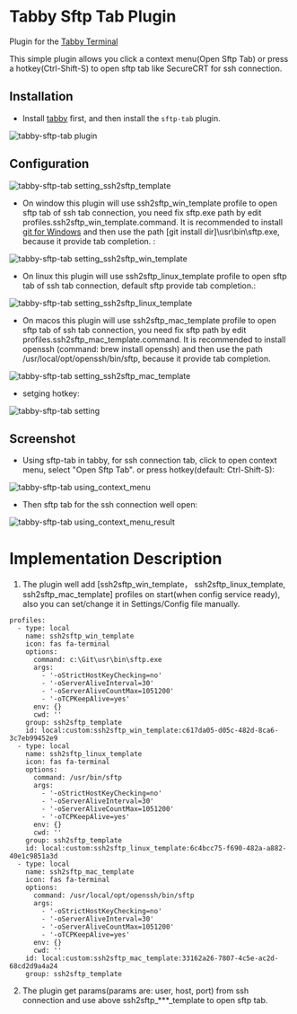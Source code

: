 # Tabby Sftp Tab Plugin

Plugin for the [Tabby Terminal](https://github.com/Eugeny/tabby)

This simple plugin allows you click a context menu(Open Sftp Tab) or press a hotkey(Ctrl-Shift-S) to open sftp tab like SecureCRT for ssh connection. 

## Installation

* Install [tabby](https://tabby.sh/) first, and then install the `sftp-tab` plugin.

![tabby-sftp-tab plugin](https://github.com/wljince007/tabby-sftp-tab/blob/main/doc/install.png?raw=true)


## Configuration

![tabby-sftp-tab setting_ssh2sftp_template](https://github.com/wljince007/tabby-sftp-tab/blob/main/doc/setting_ssh2sftp_template.png?raw=true)

* On window this plugin will use ssh2sftp_win_template profile to open sftp tab of ssh tab connection, you need fix sftp.exe path by edit profiles.ssh2sftp_win_template.command. It is recommended to install [git for Windows](https://gitforwindows.org/) and then use the path [git install dir]\usr\bin\sftp.exe, because it provide tab completion. :
  
![tabby-sftp-tab setting_ssh2sftp_win_template](https://github.com/wljince007/tabby-sftp-tab/blob/main/doc/setting_ssh2sftp_win_template.png?raw=true)

* On linux this plugin will use ssh2sftp_linux_template profile to open sftp tab of ssh tab connection, default sftp provide tab completion.:
  
![tabby-sftp-tab setting_ssh2sftp_linux_template](https://github.com/wljince007/tabby-sftp-tab/blob/main/doc/setting_ssh2sftp_linux_template.png?raw=true)

* On macos this plugin will use ssh2sftp_mac_template profile to open sftp tab of ssh tab connection, you need fix sftp path by edit profiles.ssh2sftp_mac_template.command. It is recommended to install openssh (command: brew install openssh) and then use the path /usr/local/opt/openssh/bin/sftp, because it provide tab completion.
  
![tabby-sftp-tab setting_ssh2sftp_mac_template](https://github.com/wljince007/tabby-sftp-tab/blob/main/doc/setting_ssh2sftp_mac_template.png?raw=true)

* setging hotkey:
  
![tabby-sftp-tab setting](https://github.com/wljince007/tabby-sftp-tab/blob/main/doc/setting_hotkey.png?raw=true)



## Screenshot

* Using sftp-tab in tabby, for ssh connection tab, click to open context menu, select "Open Sftp Tab". or press hotkey(default: Ctrl-Shift-S):

![tabby-sftp-tab using_context_menu](https://github.com/wljince007/tabby-sftp-tab/blob/main/doc/using_context_menu.png?raw=true)

* Then sftp tab for the ssh connection well open:

![tabby-sftp-tab using_context_menu_result](https://github.com/wljince007/tabby-sftp-tab/blob/main/doc/using_context_menu_result.png?raw=true)





# Implementation Description
1. The plugin well add [ssh2sftp_win_template， ssh2sftp_linux_template, ssh2sftp_mac_template] profiles on start(when config service ready), also you can set/change it in Settings/Config file manually.
   
```
profiles:
  - type: local
    name: ssh2sftp_win_template
    icon: fas fa-terminal
    options:
      command: c:\Git\usr\bin\sftp.exe
      args:
        - '-oStrictHostKeyChecking=no'
        - '-oServerAliveInterval=30'
        - '-oServerAliveCountMax=1051200'
        - '-oTCPKeepAlive=yes'
      env: {}
      cwd: ''
    group: ssh2sftp_template
    id: local:custom:ssh2sftp_win_template:c617da05-d05c-482d-8ca6-3c7eb99452e9
  - type: local
    name: ssh2sftp_linux_template
    icon: fas fa-terminal
    options:
      command: /usr/bin/sftp
      args:
        - '-oStrictHostKeyChecking=no'
        - '-oServerAliveInterval=30'
        - '-oServerAliveCountMax=1051200'
        - '-oTCPKeepAlive=yes'
      env: {}
      cwd: ''
    group: ssh2sftp_template
    id: local:custom:ssh2sftp_linux_template:6c4bcc75-f690-482a-a882-40e1c9851a3d
  - type: local
    name: ssh2sftp_mac_template
    icon: fas fa-terminal
    options:
      command: /usr/local/opt/openssh/bin/sftp
      args:
        - '-oStrictHostKeyChecking=no'
        - '-oServerAliveInterval=30'
        - '-oServerAliveCountMax=1051200'
        - '-oTCPKeepAlive=yes'
      env: {}
      cwd: ''
    id: local:custom:ssh2sftp_mac_template:33162a26-7807-4c5e-ac2d-68cd2d9a4a24
    group: ssh2sftp_template
```
2. The plugin get params(params are: user, host, port) from ssh connection and use above ssh2sftp_***_template to open sftp tab.